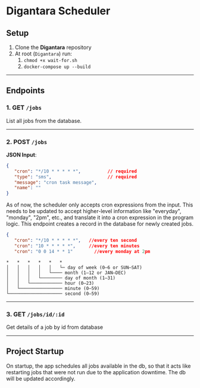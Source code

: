 # Digantara Scheduler

## Setup
1. Clone the **Digantara** repository  
2. At root (`Digantara`) run:
   1. `chmod +x wait-for.sh`
   2. `docker-compose up --build`

---

## Endpoints

### 1. **GET** `/jobs`
List all jobs from the database.

---

### 2. **POST** `/jobs`

**JSON Input**:
```json
{
   "cron": "*/10 * * * * *",          // required
   "type": "sms",                     // required
   "message": "cron task message",
   "name": ""
}
```
As of now, the scheduler only accepts cron expressions from the input. This needs to be updated to accept higher-level information like "everyday", "monday", "2pm", etc., and translate it into a cron expression in the program logic.
This endpoint creates a record in the database for newly created jobs.
```json
{
   "cron": "*/10 * * * * *",   //every ten second
   "cron": "10 * * * * *",     //every ten minutes
   "cron": "0 0 14 * * 1"        //every monday at 2pm
```
```
*   *   *   *   *   *
│   │   │   │   │   └─ day of week (0–6 or SUN–SAT)
│   │   │   │   └──── month (1–12 or JAN–DEC)
│   │   │   └──────── day of month (1–31)
│   │   └──────────── hour (0–23)
│   └──────────────── minute (0–59)
└──────────────────── second (0–59)
```

---

### 3. **GET** `/jobs/id/:id`
Get details of a job by id from database

---

## Project Startup
On startup, the app schedules all jobs available in the db, so that it acts like restarting jobs that were not run due to the application downtime. The db will be updated accordingly.
